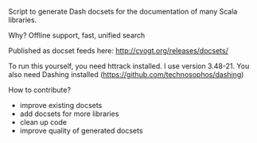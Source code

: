 Script to generate Dash docsets for the documentation of many Scala libraries.

Why? Offline support, fast, unified search

Published as docset feeds here: http://cvogt.org/releases/docsets/

To run this yourself, you need httrack installed. I use version 3.48-21. You also need Dashing installed (https://github.com/technosophos/dashing)

How to contribute?
- improve existing docsets
- add docsets for more libraries
- clean up code
- improve quality of generated docsets
